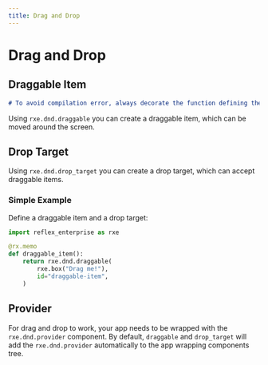 ```yaml
---
title: Drag and Drop
---
```


# Drag and Drop

## Draggable Item

```md alert
# To avoid compilation error, always decorate the function defining the `rxe.dnd.draggable` component with `@rx.memo`
```

Using `rxe.dnd.draggable` you can create a draggable item, which can be moved around the screen.

## Drop Target

Using `rxe.dnd.drop_target` you can create a drop target, which can accept draggable items.

### Simple Example

Define a draggable item and a drop target:

```python
import reflex_enterprise as rxe

@rx.memo
def draggable_item():
    return rxe.dnd.draggable(
        rxe.box("Drag me!"),
        id="draggable-item",
    )
```

## Provider

For drag and drop to work, your app needs to be wrapped with the `rxe.dnd.provider` component. By default, `draggable` and `drop_target` will add the `rxe.dnd.provider` automatically to the app wrapping components tree.
